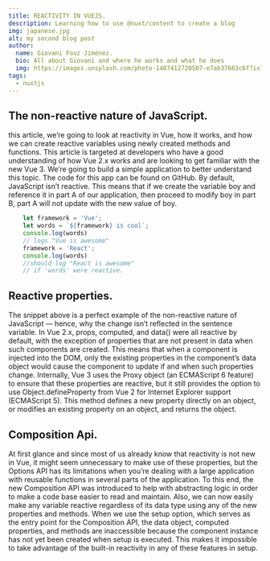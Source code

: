 ```yaml
---
title: REACTIVITY IN VUEJS.
description: Learning how to use @nuxt/content to create a blog
img: japanese.jpg
alt: my second blog post
author: 
  name: Giovani Fouz Jiménez.
  bio: All about Giovani and where he works and what he does
  img: https://images.unsplash.com/photo-1487412720507-e7ab37603c6f?ixlib=rb-1.2.1&ixid=eyJhcHBfaWQiOjEyMDd9&auto=format&fit=crop&w=2551&q=80
tags: 
  - nuxtjs
---
```


## The non-reactive nature of JavaScript.

this  article, we’re going to look at reactivity in Vue, how it works,
and  how  we can create reactive variables using newly created methods
and  functions. This article is targeted at developers who have a good
understanding  of  how  Vue  2.x works and are looking to get familiar
with  the  new  Vue  3.  We’re  going to build a simple application to
better  understand  this  topic. The code for this app can be found on
GitHub.  By  default, JavaScript isn’t reactive. This means that if we
create the variable boy and reference it in part A of our application,
then  proceed to modify boy in part B, part A will not update with the
new value of boy.


```js
    let framework = 'Vue';
    let words = `${framework} is cool`;
    console.log(words)
    // logs "Vue is awesome"
    framework = 'React';
    console.log(words)
    //should log "React is awesome"
    // if 'words' were reactive.

```

## Reactive properties.

The  snippet  above is a perfect example of the non-reactive nature of
JavaScript  —  hence,  why  the change isn’t reflected in the sentence
variable. In Vue 2.x, props, computed, and data() were all reactive by
default, with the exception of properties that are not present in data
when  such components are created. This means that when a component is
injected into the DOM, only the existing properties in the component’s
data  object  would  cause  the  component  to update if and when such
properties  change.  Internally,  Vue  3  uses  the  Proxy  object (an
ECMAScript  6  feature)  to ensure that these properties are reactive,
but it still provides the option to use Object.defineProperty from Vue
2  for Internet Explorer support (ECMAScript 5). This method defines a
new  property  directly on an object, or modifies an existing property
on an object, and returns the object.

## Composition Api.

At  first  glance and since most of us already know that reactivity is
not  new  in  Vue,  it  might  seem  unnecessary  to make use of these
properties,  but  the  Options  API  has  its  limitations when you’re
dealing  with  a  large application with reusable functions in several
parts  of  the  application.  To this end, the new Composition API was
introduced to help with abstracting logic in order to make a code base
easier to read and maintain. Also, we can now easily make any variable
reactive  regardless  of its data type using any of the new properties
and  methods.  When we use the setup option, which serves as the entry
point  for  the Composition API, the data object, computed properties,
and  methods  are  inaccessible because the component instance has not
yet  been  created when setup is executed. This makes it impossible to
take  advantage of the built-in reactivity in any of these features in
setup.